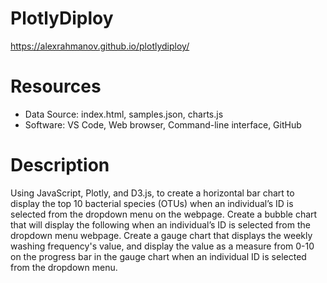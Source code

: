 # PlotlyDiploy

https://alexrahmanov.github.io/plotlydiploy/

# Resources
* Data Source: index.html, samples.json, charts.js
* Software: VS Code, Web browser, Command-line interface, GitHub

# Description
Using JavaScript, Plotly, and D3.js, to create a horizontal bar chart to display the top 10 bacterial species (OTUs) when an individual’s ID is selected from the dropdown menu on the webpage.
Create a bubble chart that will display the following when an individual’s ID is selected from the dropdown menu webpage.
Create a gauge chart that displays the weekly washing frequency's value, and display the value as a measure from 0-10 on the progress bar in the gauge chart when an individual ID is selected from the dropdown menu.
